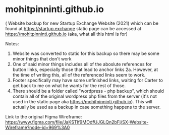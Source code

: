 # mohitpinninti.github.io
 (
Website backup for new Startup Exchange Website (2021) which can be found at https://startup.exchange
static page can be accessed at https://mohitpinninti.github.io (aka, what all this html is for)


Notes: 
1. Website was converted to static for this backup so there may be some minor things that don't work
2. One of said minor things includes all of the aboslute references for button links, especially those that lead to anchor links
  2a. However, at the time of writing this, all of the referenced links seem to work.
3. Footer specifically may have some unfinished links, waiting for Carter to get back to me on what he wants for the rest of those.
4. There should be a folder called "wordpress - php backup", which should contain all of the original wordpress php files from the server (it's not used in the static page
    aka https://mohitpinninti.github.io). This will actually be used as a backup in case something happens to the server.


Link to the original Figma Wireframe: https://www.figma.com/file/JaKSTlf9MOdfUJGLQn2bFj/SX-Website-Wireframe?node-id=969%3A0
